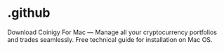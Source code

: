 # .github
Download Coinigy For Mac — Manage all your cryptocurrency portfolios and trades seamlessly. Free technical guide for installation on Mac OS.
